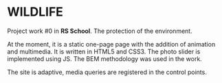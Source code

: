 # WILDLIFE

Project work #0 in **RS School**. The protection of the environment.

At the moment, it is a static one-page page with the addition of animation and multimedia. It is written in HTML5 and CSS3. The photo slider is implemented using JS.
The BEM methodology was used in the work.

The site is adaptive, media queries are registered in the control points.
 

